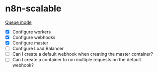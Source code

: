 # n8n-scalable

[Queue mode](https://docs.n8n.io/hosting/scaling/queue-mode/)

- [x] Configure workers
- [x] Configure webhooks
- [x] Configure master
- [ ] Configure Load Balancer
- [ ] Can I create a default webhook when creating the master container?
- [ ] Can I create a container to run multiple requests on the default webhook?
